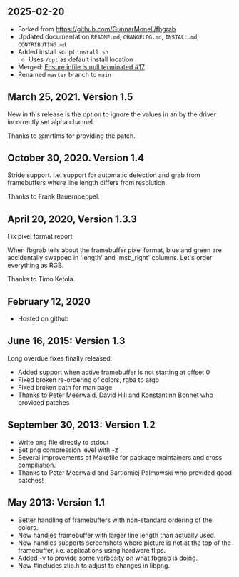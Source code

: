 ## 2025-02-20

- Forked from https://github.com/GunnarMonell/fbgrab
- Updated documentation `README.md`, `CHANGELOG.md`, `INSTALL.md`, `CONTRIBUTING.md`
- Added install script `install.sh`
  - Uses `/opt` as default install location 
- Merged: [Ensure infile is null terminated #17](https://github.com/GunnarMonell/fbgrab/pull/17)
- Renamed `master` branch to `main`

## March 25, 2021. Version 1.5

New in this release is the option to ignore the values in an by the driver incorrectly set alpha channel.

Thanks to @mrtims for providing the patch.

## October 30, 2020. Version 1.4

Stride support. i.e. support for automatic detection and grab from framebuffers where line length differs from resolution.

Thanks to Frank Bauernoeppel.

## April 20, 2020, Version 1.3.3

Fix pixel format report

When fbgrab tells about the framebuffer pixel format, blue and green
are accidentally swapped in 'length' and 'msb_right' columns. Let's
order everything as RGB.

Thanks to Timo Ketola.

## February 12, 2020

- Hosted on github

## June 16, 2015: Version 1.3

Long overdue fixes finally released:

- Added support when active framebuffer is not starting at offset 0
- Fixed broken re-ordering of colors, rgba to argb
- Fixed broken path for man page
- Thanks to Peter Meerwald, David Hill and Konstantinn Bonnet who provided patches

## September 30, 2013: Version 1.2

- Write png file directly to stdout
- Set png compression level with -z
- Several improvements of Makefile for package maintainers and cross compiliation.
- Thanks to Peter Meerwald and Bartlomiej Palmowski who provided good patches!

## May 2013: Version 1.1

- Better handling of framebuffers with non-standard ordering of the colors.
- Now handles framebuffer with larger line length than actually used.
- Now handles supports screenshots where picture is not at the top of the framebuffer, i.e. applications using hardware flips.
- Added -v to provide some verbosity on what fbgrab is doing.
- Now #includes zlib.h to adjust to changes in libpng.
